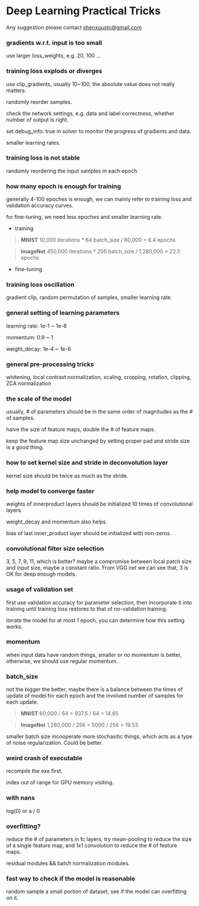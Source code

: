 # Deep Learning Practical Tricks

Any suggestion please contact <shenxuustc@gmail.com>

### gradients w.r.t. input is too small

use larger loss_weights, e.g. 20, 100 ...

### training loss explods or diverges
use clip_gradients, usually 10~100, the absolute value does not really matters.

randomly reorder samples. 

check the network settings, e.g. data and label correctness, whether number of output is right.

set debug_info: true in solver to monitor the progress of gradients and data.

smaller learning rates.

### training loss is not stable

randomly reordering the input samples in each epoch.

### how many epoch is enough for training

generally 4-100 epoches is enough, we can mainly refer to training loss and validation accuracy curves.

for fine-tuning, we need less epoches and smaller learning rate.

- training

> **MNIST**  10,000 iterations * 64 batch_size / 60,000 = 6.4 epochs

> **ImageNet** 450,000 iterations * 256 batch_size / 1,280,000 = 22.5 epochs

- fine-tuning

### training loss oscillation

gradient clip, random permutation of samples, smaller learning rate.


### general setting of learning parameters

learning rate: 1e-1 ~ 1e-6

momentum: 0.9 ~ 1

weight_decay: 1e-4 ~ 1e-6

### general pre-processing tricks

whitening, local contrast normalization, scaling, cropping, rotation, clipping, ZCA normalization

### the scale of the model

usually, # of parameters should be in the same order of magnitudes as the # of samples.

halve the size of feature maps, double the # of feature maps.

keep the feature map size unchanged by setting proper pad and stride size is a good thing.

### how to set kernel size and stride in deconvolution layer

kernel size should be twice as much as the stride.

### help model to converge faster

weights of innerproduct layers should be initialized 10 times of convolutional layers.

weight_decay and momentum also helps.

bias of last inner_product layer should be initialized with non-zeros.

### convolutional filter size selection
3, 5, 7, 9, 11, which is better? maybe a compromise between local patch size and input size, maybe a constant ratio.
From VGG net we can see that, 3 is OK for deep enough models.

### usage of validation set

first use validation accuracy for parameter selection, then incorporate it into training until training loss restores to that of no-validation training. 

iterate the model for at most 1 epoch, you can determine how this setting works.

### momentum
when input data have random things, smaller or no momentum is better, otherwise, we should use regular momentum.

### batch_size 
not the bigger the better, maybe there is a balance between the times of update of model for each epoch and the involved number of samples for each update.

> **MNIST** 60,000 / 64 =  937.5 / 64 = 14.65

> **ImageNet** 1,280,000 / 256 = 5000 / 256 = 19.53

smaller batch size incooperate more stochasitic things, which acts as a type of noise regularization. Could be better.

### weird crash of executable
recompile the exe first.

index out of range for GPU memory visiting.

### with nans
log(0) or a / 0

### overfitting?
reduce the # of parameters in fc layers, try mean-pooling to reduce the size of a single feature map, and 1x1 convolution to reduce the # of feature maps.

residual modules && batch normalization modules.

### fast way to check if the model is reasonable
random sample a small portion of dataset, see if the model can overfitting on it.
